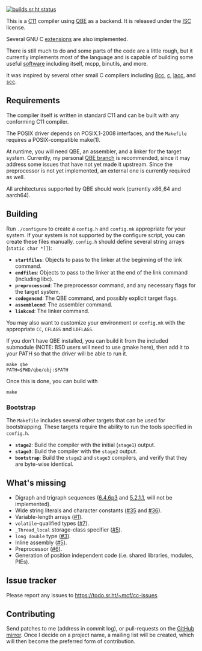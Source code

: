 [![builds.sr.ht status](https://builds.sr.ht/~mcf/cc.svg)](https://builds.sr.ht/~mcf/cc)

This is a [C11] compiler using [QBE] as a backend. It is released under
the [ISC] license.

Several GNU C [extensions] are also implemented.

There is still much to do and some parts of the code are a little
rough, but it currently implements most of the language and is capable
of building some useful [software] including itself, mcpp, binutils,
and more.

It was inspired by several other small C compilers including [8cc],
[c], [lacc], and [scc].

## Requirements

The compiler itself is written in standard C11 and can be built with
any conforming C11 compiler.

The POSIX driver depends on POSIX.1-2008 interfaces, and the `Makefile`
requires a POSIX-compatible make(1).

At runtime, you will need QBE, an assembler, and a linker for the
target system. Currently, my personal [QBE branch] is recommended, since
it may address some issues that have not yet made it upstream. Since
the preprocessor is not yet implemented, an external one is currently
required as well.

All architectures supported by QBE should work (currently x86\_64 and
aarch64).

## Building

Run `./configure` to create a `config.h` and `config.mk` appropriate for
your system. If your system is not supported by the configure script,
you can create these files manually. `config.h` should define several
string arrays (`static char *[]`):

- **`startfiles`**: Objects to pass to the linker at the beginning of
  the link command.
- **`endfiles`**: Objects to pass to the linker at the end of the link
  command (including libc).
- **`preprocesscmd`**: The preprocessor command, and any necessary flags
  for the target system.
- **`codegencmd`**: The QBE command, and possibly explicit target flags.
- **`assemblecmd`**: The assembler command.
- **`linkcmd`**: The linker command.

You may also want to customize your environment or `config.mk` with the
appropriate `CC`, `CFLAGS` and `LDFLAGS`.

If you don't have QBE installed, you can build it from the included
submodule (NOTE: BSD users will need to use gmake here), then add it to
your PATH so that the driver will be able to run it.

	make qbe
	PATH=$PWD/qbe/obj:$PATH

Once this is done, you can build with

	make

### Bootstrap

The `Makefile` includes several other targets that can be used for
bootstrapping. These targets require the ability to run the tools
specified in `config.h`.

- **`stage2`**: Build the compiler with the initial (`stage1`) output.
- **`stage3`**: Build the compiler with the `stage2` output.
- **`bootstrap`**: Build the `stage2` and `stage3` compilers, and verify
  that they are byte-wise identical.

## What's missing

- Digraph and trigraph sequences ([6.4.6p3] and [5.2.1.1], will not
  be implemented).
- Wide string literals and character constants ([#35] and [#36]).
- Variable-length arrays ([#1]).
- `volatile`-qualified types ([#7]).
- `_Thread_local` storage-class specifier ([#5]).
- `long double` type ([#3]).
- Inline assembly ([#5]).
- Preprocessor ([#6]).
- Generation of position independent code (i.e. shared libraries,
  modules, PIEs).

## Issue tracker

Please report any issues to https://todo.sr.ht/~mcf/cc-issues.

## Contributing

Send patches to me (address in commit log), or pull-requests on the
[GitHub mirror]. Once I decide on a project name, a mailing list will
be created, which will then become the preferred form of contribution.

[QBE]: https://c9x.me/compile/
[C11]: http://port70.net/~nsz/c/c11/n1570.html
[ISC]: https://git.sr.ht/~mcf/cc/blob/master/LICENSE
[extensions]: https://man.sr.ht/~mcf/cc/doc/extensions.md
[software]: https://man.sr.ht/~mcf/cc/doc/software.md
[8cc]: https://github.com/rui314/8cc
[c]: https://github.com/andrewchambers/c
[lacc]: https://github.com/larmel/lacc
[scc]: http://www.simple-cc.org/
[QBE branch]: https://git.sr.ht/~mcf/qbe
[5.2.1.1]: http://port70.net/~nsz/c/c11/n1570.html#5.2.1.1
[6.4.6p3]: http://port70.net/~nsz/c/c11/n1570.html#6.4.6p3
[#1]: https://todo.sr.ht/~mcf/cc-issues/1
[#3]: https://todo.sr.ht/~mcf/cc-issues/3
[#5]: https://todo.sr.ht/~mcf/cc-issues/5
[#6]: https://todo.sr.ht/~mcf/cc-issues/6
[#7]: https://todo.sr.ht/~mcf/cc-issues/7
[#35]: https://todo.sr.ht/~mcf/cc-issues/35
[#36]: https://todo.sr.ht/~mcf/cc-issues/36
[#44]: https://todo.sr.ht/~mcf/cc-issues/44
[GitHub mirror]: https://github.com/michaelforney/cc
